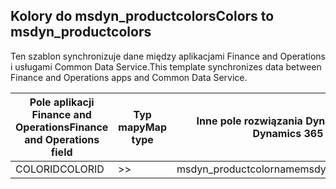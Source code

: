 ## <a name="colors-to-msdyn_productcolors"></a><span data-ttu-id="81142-101">Kolory do msdyn_productcolors</span><span class="sxs-lookup"><span data-stu-id="81142-101">Colors to msdyn_productcolors</span></span>

<span data-ttu-id="81142-102">Ten szablon synchronizuje dane między aplikacjami Finance and Operations i usługami Common Data Service.</span><span class="sxs-lookup"><span data-stu-id="81142-102">This template synchronizes data between Finance and Operations apps and Common Data Service.</span></span>

<span data-ttu-id="81142-103">Pole aplikacji Finance and Operations</span><span class="sxs-lookup"><span data-stu-id="81142-103">Finance and Operations field</span></span> | <span data-ttu-id="81142-104">Typ mapy</span><span class="sxs-lookup"><span data-stu-id="81142-104">Map type</span></span> | <span data-ttu-id="81142-105">Inne pole rozwiązania Dynamics 365</span><span class="sxs-lookup"><span data-stu-id="81142-105">Other Dynamics 365 field</span></span> | <span data-ttu-id="81142-106">Wartość domyślna</span><span class="sxs-lookup"><span data-stu-id="81142-106">Default value</span></span>
---|---|---|---
<span data-ttu-id="81142-107">COLORID</span><span class="sxs-lookup"><span data-stu-id="81142-107">COLORID</span></span> | >> | <span data-ttu-id="81142-108">msdyn_productcolorname</span><span class="sxs-lookup"><span data-stu-id="81142-108">msdyn_productcolorname</span></span> | 

